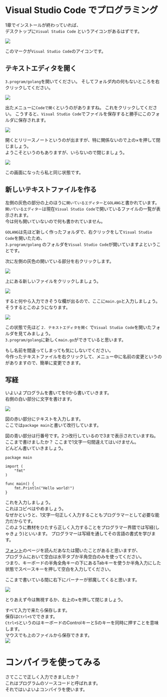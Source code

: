 # Visual Studio Code でプログラミング

1章でインストールが終わっていれば、  
デスクトップに`Visual Studio Code` というアイコンがあるはずです。  

![](vscode_icon.png)

このマークが`Visual Studio Code`のアイコンです。

## テキストエディタを開く

`3.program/golang`を開いてください。
そしてフォルダ内の何もないところを右クリックしてください。

![](open.png)

出たメニューに`Codeで開く`というのがありますね。
これをクリックしてください。
こうすると、`Visual Studio Code`でファイルを保存すると勝手にこのフォルダに保存されます。

![](opened.png)

開くとリリースノートというのが出ますが、特に関係ないので上の×を押して閉じましょう。  
ようこそというのもありますが、いらないので閉じましょう。

![](closed.png)

この画面になったら私と同じ状態です。  

## 新しいテキストファイルを作る

左側の灰色の部分の上のほうに`開いているエディター`と`GOLANG`と書かれています。  
`開いているエディター`は現在`Visual Studio Code`で開いているファイルの一覧が表示されます。  
今は何も開いていないので何も書かれていません。  

`GOLANG`は先ほど新しく作ったフォルダで、右クリックをして`Visual Studio Code`を開いたため、  
`3.program/golang` のフォルダを`Visual Studio Code`が開いていますよということです。

次に左側の灰色の開いている部分を右クリックします。  

![](new.png)

上にある新しいファイルをクリックしましょう。

![](name.png)

すると何やら入力できそうな欄が出るので、ここに`main.go`と入力しましょう。  
そうするとこのようになります。

![](named.png)


この状態で先ほど `2. テキストエディタを開く` で`Visual Studio Code`を開いたフォルダを見てみましょう。  
`3.program/golang`に新しく`main.go`ができていると思います。

もし名前を間違ってしまっても気にしないでください。  
今作ったテキストファイルを右クリックして、メニュー中に名前の変更というのがありますので、簡単に変更できます。

## 写経

いよいよプログラムを書いてを0から書いていきます。  
右側の白い部分に文字を書けます。

![](write.png)

図の赤い部分にテキストを入力します。  
ここでは`package main`と書いて改行しています。  

図の青い部分は行番号です。2つ改行しているので3まで表示されていますね。  
ここまで書けましたか？ ここまで1文字一句間違えてはいけません。  
どんどん書いていきましょう。  

	package main

	import (
		"fmt"
	)

	func main() {
		fmt.Println("Hello world!")
	}

これを入力しましょう。  
これはコピペはやめましょう。  
なぜかというと、1文字一句正しく入力することもプログラマーとして必要な能力だからです。  
このように教材をひたすら正しく入力することをプログラマー界隈では写経(しゃきょう)といいます。
プログラマーは写経を通してその言語の書式を学びます。

[フォント](../1/install_font.md)のページを読んだあなたは聞いたことがあると思いますが、  
プログラムにおいて空白は水平タブか半角空白のみを使ってください。  
つまり、キーボードの半角全角キーの下にあるTabキーを使うか半角入力にした状態でスペースキーを押して空白を入力してください。

ここまで書いている間に右下にバーナーが邪魔してくると思います。

![](barrier.png)

とりあえず今は無視するか、右上の×を押して閉じましょう。  

すべて入力で来たら保存します。  
保存は`Ctrl+S`でできます。  
`Ctrl+S`というのはキーボードのControlキーとSのキーを同時に押すことを意味します。  
マウスでも上のファイルから保存できます。  
![](save.png)

# コンパイラを使ってみる
さてここで正しく入力できましたか？  
これはプログラムのソースコードと呼ばれます。  
それではいよいよコンパイラを使います。


